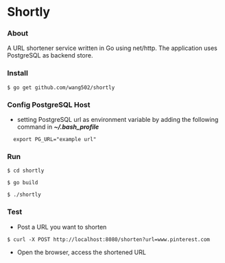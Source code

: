 # Shortly

### About
A URL shortener service written in Go using net/http. The application uses PostgreSQL as backend store.

### Install

```
$ go get github.com/wang502/shortly
```

### Config PostgreSQL Host
- setting PostgreSQL url as environment variable by adding the following command in ***~/.bash_profile***
```
  export PG_URL="example url"
```

### Run
```
$ cd shortly
```

```
$ go build
```

```
$ ./shortly
```

### Test
- Post a URL you want to shorten
```
$ curl -X POST http://localhost:8080/shorten?url=www.pinterest.com
```

- Open the browser, access the shortened URL
